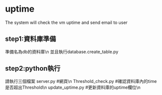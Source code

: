 # uptime
The system will check the vm uptime and send email to user
## step1:資料庫準備
準備名為db的資料庫\n
並且執行database.create_table.py
## step2:python執行
請執行三個檔案
server.py           #網頁\n
Threshold_check.py  #確認資料庫內的time是否超出Threshold\n
update_uptime.py    #更新資料庫的uptime欄位\n
